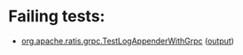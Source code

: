 # Failing tests: 

 * [org.apache.ratis.grpc.TestLogAppenderWithGrpc](ratis-test/org.apache.ratis.grpc.TestLogAppenderWithGrpc.txt) ([output](ratis-test/org.apache.ratis.grpc.TestLogAppenderWithGrpc-output.txt))
